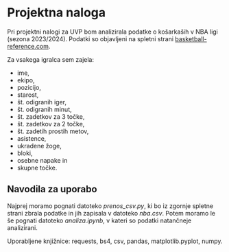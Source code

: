 # Projektna naloga
Pri projektni nalogi za UVP bom analizirala podatke o košarkaših v NBA ligi (sezona 2023/2024). Podatki so objavljeni na spletni strani [basketball-reference.com](https://www.basketball-reference.com/leagues/NBA_2024_totals.html). 

Za vsakega igralca sem zajela: 
- ime, 
- ekipo, 
- pozicijo, 
- starost, 
- št. odigranih iger, 
- št. odigranih minut,
- št. zadetkov za 3 točke,
- št. zadetkov za 2 točke,
- št. zadetih prostih metov,
- asistence,
- ukradene žoge,
- bloki,
- osebne napake in
- skupne točke.

## Navodila za uporabo
Najprej moramo pognati datoteko *prenos_csv.py*, ki bo iz zgornje spletne strani zbrala podatke in jih zapisala v datoteko *nba.csv*. Potem moramo le še pognati datoteko *analiza.ipynb*, v kateri so podatki natančneje analizirani.

Uporabljene knjižnice: requests, bs4, csv, pandas, matplotlib.pyplot, numpy.

